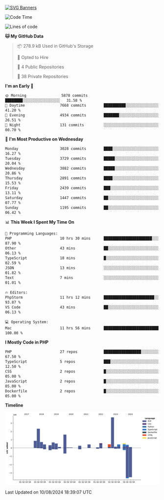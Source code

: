 [![SVG Banners](https://svg-banners.vercel.app/api?type=glitch&text1=Gere_Lajos%F0%9F%92%BB&width=800&height=400)](https://github.com/Akshay090/svg-banners)

<!--START_SECTION:waka-->
![Code Time](http://img.shields.io/badge/Code%20Time-1%2C818%20hrs%2012%20mins-blue)

![Lines of code](https://img.shields.io/badge/From%20Hello%20World%20I%27ve%20Written-14.7%20million%20lines%20of%20code-blue)

**🐱 My GitHub Data** 

> 📦 278.9 kB Used in GitHub's Storage 
 > 
> 💼 Opted to Hire
 > 
> 📜 4 Public Repositories 
 > 
> 🔑 38 Private Repositories 
 > 
**I'm an Early 🐤** 

```text
🌞 Morning                5878 commits        ████████░░░░░░░░░░░░░░░░░   31.58 % 
🌆 Daytime                7668 commits        ██████████░░░░░░░░░░░░░░░   41.20 % 
🌃 Evening                4934 commits        ███████░░░░░░░░░░░░░░░░░░   26.51 % 
🌙 Night                  131 commits         ░░░░░░░░░░░░░░░░░░░░░░░░░   00.70 % 
```
📅 **I'm Most Productive on Wednesday** 

```text
Monday                   3028 commits        ████░░░░░░░░░░░░░░░░░░░░░   16.27 % 
Tuesday                  3729 commits        █████░░░░░░░░░░░░░░░░░░░░   20.04 % 
Wednesday                3882 commits        █████░░░░░░░░░░░░░░░░░░░░   20.86 % 
Thursday                 2891 commits        ████░░░░░░░░░░░░░░░░░░░░░   15.53 % 
Friday                   2439 commits        ███░░░░░░░░░░░░░░░░░░░░░░   13.11 % 
Saturday                 1447 commits        ██░░░░░░░░░░░░░░░░░░░░░░░   07.77 % 
Sunday                   1195 commits        ██░░░░░░░░░░░░░░░░░░░░░░░   06.42 % 
```


📊 **This Week I Spent My Time On** 

```text
💬 Programming Languages: 
PHP                      10 hrs 30 mins      ██████████████████████░░░   87.90 % 
Other                    43 mins             ██░░░░░░░░░░░░░░░░░░░░░░░   06.13 % 
TypeScript               18 mins             █░░░░░░░░░░░░░░░░░░░░░░░░   02.59 % 
JSON                     13 mins             ░░░░░░░░░░░░░░░░░░░░░░░░░   01.82 % 
Text                     7 mins              ░░░░░░░░░░░░░░░░░░░░░░░░░   01.01 % 

🔥 Editors: 
PhpStorm                 11 hrs 12 mins      ███████████████████████░░   93.87 % 
VS Code                  43 mins             ██░░░░░░░░░░░░░░░░░░░░░░░   06.13 % 

💻 Operating System: 
Mac                      11 hrs 56 mins      █████████████████████████   100.00 % 
```

**I Mostly Code in PHP** 

```text
PHP                      27 repos            █████████████████░░░░░░░░   67.50 % 
TypeScript               5 repos             ███░░░░░░░░░░░░░░░░░░░░░░   12.50 % 
CSS                      2 repos             █░░░░░░░░░░░░░░░░░░░░░░░░   05.00 % 
JavaScript               2 repos             █░░░░░░░░░░░░░░░░░░░░░░░░   05.00 % 
Dockerfile               2 repos             █░░░░░░░░░░░░░░░░░░░░░░░░   05.00 % 
```



**Timeline**

![Lines of Code chart](https://raw.githubusercontent.com/gere-lajos/gere-lajos/main/assets/bar_graph.png)


 Last Updated on 10/08/2024 18:39:07 UTC
<!--END_SECTION:waka-->

